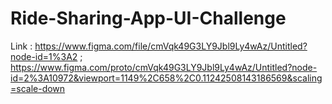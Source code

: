 # Ride-Sharing-App-UI-Challenge
Link : https://www.figma.com/file/cmVqk49G3LY9Jbl9Ly4wAz/Untitled?node-id=1%3A2 ; https://www.figma.com/proto/cmVqk49G3LY9Jbl9Ly4wAz/Untitled?node-id=2%3A10972&viewport=1149%2C658%2C0.11242508143186569&scaling=scale-down
